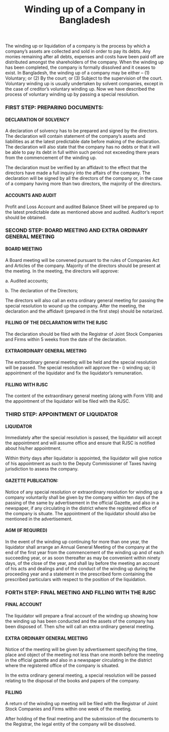 ﻿---
layout: post
title: Winding up of a Company in Bangladesh  
---

The winding up or liquidation of a company is the process by which a company’s assets are collected and sold in order to pay its debts. Any monies remaining after all debts, expenses and costs have been paid off are distributed amongst the shareholders of the company. When the winding up has been completed, the company is formally dissolved and it ceases to exist. In Bangladesh, the winding up of a company may be either – (1) Voluntary; or (2) By the court; or (3) Subject to the supervision of the court. Voluntary winding up is usually undertaken by solvent companies, except in the case of creditor’s voluntary winding up. Now we have described the process of voluntary winding up by passing a special resolution.

### FIRST STEP: PREPARING DOCUMENTS:

#### DECLARATION OF SOLVENCY

A declaration of solvency has to be prepared and signed by the directors. The declaration will contain statement of the company’s assets and liabilities as at the latest predictable date before making of the declaration. The declaration will also state that the company has no debts or that it will be able to pay its debt in full within such period not exceeding there years from the commencement of the winding up.

The declaration must be verified by an affidavit to the effect that the directors have made a full inquiry into the affairs of the company. The declaration will be signed by all the directors of the company or, in the case of a company having more than two directors, the majority of the directors.

#### ACCOUNTS AND AUDIT

Profit and Loss Account and audited Balance Sheet will be prepared up to the latest predictable date as mentioned above and audited. Auditor’s report should be obtained.

### SECOND STEP: BOARD MEETING AND EXTRA ORDINARY GENERAL MEETING

#### BOARD MEETING

A Board meeting will be convened pursuant to the rules of Companies Act and Articles of the company. Majority of the directors should be present at the meeting. In the meeting, the directors will approve:

a. Audited accounts;

b. The declaration of the Directors;

The directors will also call an extra ordinary general meeting for passing the special resolution to wound up the company. After the meeting, the declaration and the affidavit (prepared in the first step) should be notarized.

#### FILLING OF THE DECLARATION WITH THE RJSC

The declaration should be filed with the Registrar of Joint Stock Companies and Firms within 5 weeks from the date of the declaration.

#### EXTRAORDINARY GENERAL MEETING

The extraordinary general meeting will be held and the special resolution will be passed. The special resolution will approve the – i) winding up; ii) appointment of the liquidator and fix the liquidator’s remuneration.

#### FILLING WITH RJSC

The content of the extraordinary general meeting (along with Form VIII) and the appointment of the liquidator will be filed with the RJSC.

### THIRD STEP: APPOINTMENT OF LIQUIDATOR

#### LIQUIDATOR

Immediately after the special resolution is passed, the liquidator will accept the appointment and will assume office and ensure that RJSC is notified about his/her appointment.

Within thirty days after liquidator is appointed, the liquidator will give notice of his appointment as such to the Deputy Commissioner of Taxes having jurisdiction to assess the company.

#### GAZETTE PUBLICATION:

Notice of any special resolution or extraordinary resolution for winding up a company voluntarily shall be given by the company within ten days of the passing of the same by advertisement in the official Gazette, and also in a newspaper, if any circulating in the district where the registered office of the company is situate. The appointment of the liquidator should also be mentioned in the advertisement.

#### AGM (IF REQUIRED)

In the event of the winding up continuing for more than one year, the liquidator shall arrange an Annual General Meeting of the company at the end of the first year from the commencement of the winding up and of each succeeding year, or as soon thereafter as may be convenient within ninety days, of the close of the year, and shall lay before the meeting an account of his acts and dealings and of the conduct of the winding up during the proceeding year and a statement in the prescribed form containing the prescribed particulars with respect to the position of the liquidation.

### FORTH STEP: FINAL MEETING AND FILLING WITH THE RJSC

#### FINAL ACCOUNT

The liquidator will prepare a final account of the winding up showing how the winding up has been conducted and the assets of the company has been disposed of. Then s/he will call an extra ordinary general meeting.

#### EXTRA ORDINARY GENERAL MEETING

Notice of the meeting will be given by advertisement specifying the time, place and object of the meeting not less than one month before the meeting in the official gazette and also in a newspaper circulating in the district where the registered office of the company is situated.

In the extra ordinary general meeting, a special resolution will be passed relating to the disposal of the books and papers of the company.

#### FILLING

A return of the winding up meeting will be filed with the Registrar of Joint Stock Companies and Firms within one week of the meeting.

After holding of the final meeting and the submission of the documents to the Registrar, the legal entity of the company will be dissolved.





